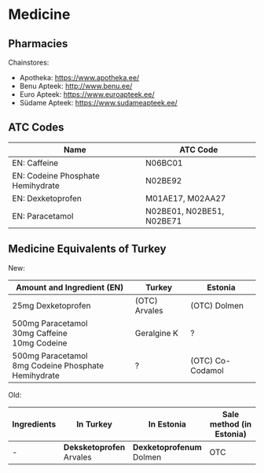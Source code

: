 # Medicine

## Pharmacies

Chainstores:
- Apotheka: https://www.apotheka.ee/
- Benu Apteek: http://www.benu.ee/
- Euro Apteek: https://www.euroapteek.ee/
- Südame Apteek: https://www.sudameapteek.ee/

## ATC Codes

| Name | ATC Code |
| - | - |
| EN: Caffeine | N06BC01 |
| EN: Codeine Phosphate Hemihydrate | N02BE92 |
| EN: Dexketoprofen | M01AE17, M02AA27 |
| EN: Paracetamol | N02BE01, N02BE51, N02BE71 |

## Medicine Equivalents of Turkey

New:

| Amount and Ingredient (EN) | Turkey | Estonia |
| - | - | - |
| 25mg Dexketoprofen | (OTC) Arvales | (OTC) Dolmen |
| 500mg Paracetamol <br> 30mg Caffeine <br> 10mg Codeine | Geralgine K | ? |
| 500mg Paracetamol <br> 8mg Codeine Phosphate Hemihydrate | ? | (OTC) Co-Codamol |

Old:

| Ingredients | In Turkey | In Estonia | Sale method (in Estonia) | 
| - | - | - | - |
| - | **Deksketoprofen** <br> Arvales  | **Dexketoprofenum** <br> Dolmen | OTC |
